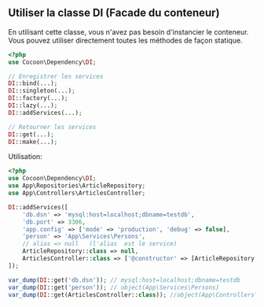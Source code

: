 ## Utiliser la classe DI (Facade du conteneur)

En utilisant cette classe, vous n'avez pas besoin d'instancier le conteneur. Vous pouvez utiliser directement toutes les méthodes de façon statique.

```php
<?php
use Cocoon\Dependency\DI;

// Enregistrer les services
DI::bind(...);
DI::singleton(...);
DI::factory(...);
DI::lazy(...);
DI::addServices(...);

// Retourner les services
DI::get(...);
DI::make(...);
```

Utilisation:

```php
<?php
use Cocoon\Dependency\DI;
use App\Repositories\ArticleRepository;
use App\Controllers\ArticlesController;

DI::addServices([
    'db.dsn' => 'mysql:host=localhost;dbname=testdb',
    'db.port' => 3306,
    'app.config' => ['mode' => 'production', 'debug' => false],
    'person' => 'App\Services\Persons',
    // alias => null   (l'alias  est le service)
    ArticleRepository::class => null,
    ArticlesController::class => ['@constructor' => [ArticleRepository::class, 'ok']]
]);

var_dump(DI::get('db.dsn')); // mysql:host=localhost;dbname=testdb
var_dump(DI::get('person')); // object(App\Services\Persons)
var_dump(DI::get(ArticlesController::class)); //object(App\Controllers\ArticlesController)
```